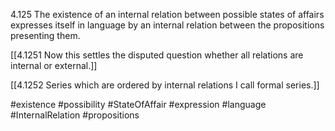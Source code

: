 4.125 The existence of an internal relation between possible states of affairs expresses itself in language by an internal relation between the propositions presenting them.

[[4.1251 Now this settles the disputed question whether all relations are internal or external.]]

[[4.1252 Series which are ordered by internal relations I call formal series.]]

#existence #possibility #StateOfAffair #expression #language #InternalRelation #propositions 